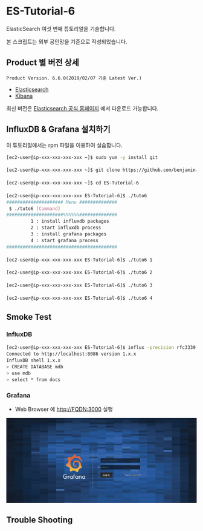 # ES-Tutorial-6

ElasticSearch 여섯 번째 튜토리얼을 기술합니다.

본 스크립트는 외부 공인망을 기준으로 작성되었습니다.

## Product 별 버전 상세
```
Product Version. 6.6.0(2019/02/07 기준 Latest Ver.)
```
* [Elasticsearch](https://artifacts.elastic.co/downloads/elasticsearch/elasticsearch-6.6.0.rpm)
* [Kibana](https://artifacts.elastic.co/downloads/kibana/kibana-6.6.0-x86_64.rpm)

최신 버전은 [Elasticsearch 공식 홈페이지](https://www.elastic.co/downloads) 에서 다운로드 가능합니다.

## InfluxDB & Grafana 설치하기

이 튜토리얼에서는 rpm 파일을 이용하여 실습합니다.

```bash
[ec2-user@ip-xxx-xxx-xxx-xxx ~]$ sudo yum -y install git

[ec2-user@ip-xxx-xxx-xxx-xxx ~]$ git clone https://github.com/benjamin-btn/ES-Tutorial-6.git

[ec2-user@ip-xxx-xxx-xxx-xxx ~]$ cd ES-Tutorial-6

[ec2-user@ip-xxx-xxx-xxx-xxx ES-Tutorial-6]$ ./tuto6
##################### Menu ##############
 $ ./tuto6 [Command]
#####################%%%%%%##############
         1 : install influxdb packages
         2 : start influxdb process
         3 : install grafana packages
         4 : start grafana process
#########################################

[ec2-user@ip-xxx-xxx-xxx-xxx ES-Tutorial-6]$ ./tuto6 1

[ec2-user@ip-xxx-xxx-xxx-xxx ES-Tutorial-6]$ ./tuto6 2

[ec2-user@ip-xxx-xxx-xxx-xxx ES-Tutorial-6]$ ./tuto6 3

[ec2-user@ip-xxx-xxx-xxx-xxx ES-Tutorial-6]$ ./tuto6 4

```

## Smoke Test

### InfluxDB

```bash 
[ec2-user@ip-xxx-xxx-xxx-xxx ES-Tutorial-6]$ influx -precision rfc3339
Connected to http://localhost:8086 version 1.x.x
InfluxDB shell 1.x.x
> CREATE DATABASE mdb
> use mdb
> select * from docs

```

### Grafana

* Web Browser 에 [http://FQDN:3000](http://FQDN:3000) 실행

![Optional Text](image/grafana.png)

## Trouble Shooting

